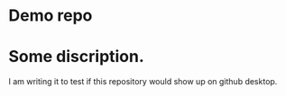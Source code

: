 # Demo repo

# Some discription.

I am writing it to test if this repository would show up on github desktop.

